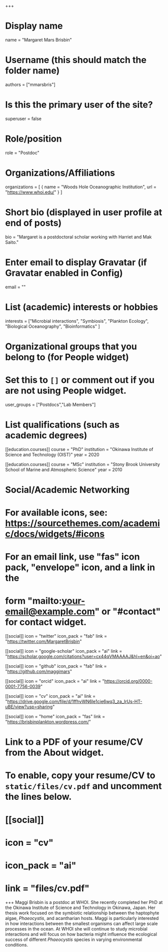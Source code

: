 +++
# Display name
name = "Margaret Mars Brisbin"

# Username (this should match the folder name)
authors = ["mmarsbris"]

# Is this the primary user of the site?
superuser = false

# Role/position
role = "Postdoc"

# Organizations/Affiliations
organizations = [ { name = "Woods Hole Oceanographic Institution", url = "https://www.whoi.edu/" } ]

# Short bio (displayed in user profile at end of posts)
bio = "Margaret is a postdoctoral scholar working with Harriet and Mak Saito."

# Enter email to display Gravatar (if Gravatar enabled in Config)
email = ""

# List (academic) interests or hobbies
interests = ["Microbial interactions", "Symbiosis",
  "Plankton Ecology",
  "Biological Oceanography",
  "Bioinformatics"
]

# Organizational groups that you belong to (for People widget)
#   Set this to `[]` or comment out if you are not using People widget.
user_groups = ["Postdocs","Lab Members"]

# List qualifications (such as academic degrees)
[[education.courses]]
  course = "PhD"
  institution = "Okinawa Institute of Science and Technology (OIST)"
  year = 2020

[[education.courses]]
  course = "MSc"
  institution = "Stony Brook University School of Marine and Atmospheric Science"
  year = 2010

# Social/Academic Networking
# For available icons, see: https://sourcethemes.com/academic/docs/widgets/#icons
#   For an email link, use "fas" icon pack, "envelope" icon, and a link in the
#   form "mailto:your-email@example.com" or "#contact" for contact widget.

[[social]]
  icon = "twitter"
  icon_pack = "fab"
  link = "https://twitter.com/MargaretBrisbin"

[[social]]
  icon = "google-scholar"
  icon_pack = "ai"
  link = "https://scholar.google.com/citations?user=cx44qVMAAAAJ&hl=en&oi=ao"

[[social]]
  icon = "github"
  icon_pack = "fab"
  link = "https://github.com/maggimars"

[[social]]
  icon = "orcid"
  icon_pack = "ai"
  link = "https://orcid.org/0000-0001-7756-0039"

[[social]]
  icon = "cv"
  icon_pack = "ai"
  link = "https://drive.google.com/file/d/1ffhvWN6le1cie6wq3_za_IrUs-HT-uBE/view?usp=sharing"

[[social]]
  icon = "home"
  icon_pack = "fas"
  link = "https://brisbinplankton.wordpress.com/"

# Link to a PDF of your resume/CV from the About widget.
# To enable, copy your resume/CV to `static/files/cv.pdf` and uncomment the lines below.
# [[social]]
#   icon = "cv"
#   icon_pack = "ai"
#   link = "files/cv.pdf"

+++
Maggi Brisbin is a postdoc at WHOI. She recently completed her PhD at the Okinawa Institute of Science and Technology in Okinawa, Japan. Her thesis work focused on the symbiotic relationship between the haptophyte algae, *Phaeocystis*, and acantharian hosts. Maggi is particularly interested in how interactions between the smallest organisms can affect large scale processes in the ocean. At WHOI she will continue to study microbial interactions and will focus on how bacteria might influence the ecological success of different *Phaeocystis* species in varying environmental conditions.
